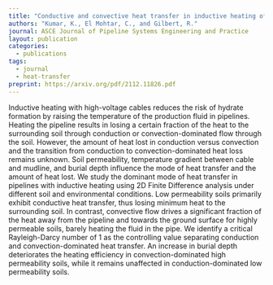 ```yaml
---
title: "Conductive and convective heat transfer in inductive heating of subsea buried pipelines"
authors: "Kumar, K., El Mohtar, C., and Gilbert, R."
journal: ASCE Journal of Pipeline Systems Engineering and Practice
layout: publication
categories: 
  - publications
tags:
  - journal
  - heat-transfer
preprint: https://arxiv.org/pdf/2112.11826.pdf
---
```


Inductive heating with high-voltage cables reduces the risk of hydrate formation by raising the temperature of the production fluid in pipelines. Heating the pipeline results in losing a certain fraction of the heat to the surrounding soil through conduction or convection-dominated flow through the soil. However, the amount of heat lost in conduction versus convection and the transition from conduction to convection-dominated heat loss remains unknown. Soil permeability, temperature gradient between cable and mudline, and burial depth influence the mode of heat transfer and the amount of heat lost. We study the dominant mode of heat transfer in pipelines with inductive heating using 2D Finite Difference analysis under different soil and environmental conditions. Low permeability soils primarily exhibit conductive heat transfer, thus losing minimum heat to the surrounding soil. In contrast, convective flow drives a significant fraction of the heat away from the pipeline and towards the ground surface for highly permeable soils, barely heating the fluid in the pipe. We identify a critical Rayleigh-Darcy number of 1 as the controlling value separating conduction and convection-dominated heat transfer. An increase in burial depth deteriorates the heating efficiency in convection-dominated high permeability soils, while it remains unaffected in conduction-dominated low permeability soils. 
